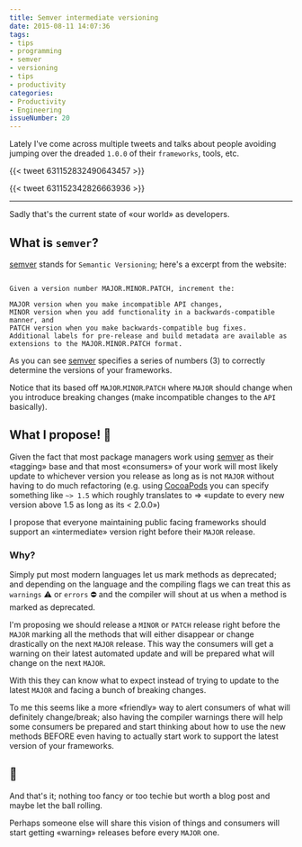 ```yaml
---
title: Semver intermediate versioning
date: 2015-08-11 14:07:36
tags:
- tips
- programming
- semver
- versioning
- tips
- productivity
categories:
- Productivity
- Engineering
issueNumber: 20
---
```

Lately I've come across multiple tweets and talks about people avoiding jumping over the dreaded `1.0.0` of their `frameworks`, tools, etc.

{{< tweet 631152832490643457 >}}

{{< tweet 631152342826663936 >}}

---

Sadly that's the current state of «our world» as developers.

<!--more-->

## What is `semver`?
[semver][semver] stands for `Semantic Versioning`; here's a excerpt from the website:

```, Semver Org, http://semver.org/

Given a version number MAJOR.MINOR.PATCH, increment the:

MAJOR version when you make incompatible API changes,
MINOR version when you add functionality in a backwards-compatible manner, and
PATCH version when you make backwards-compatible bug fixes.
Additional labels for pre-release and build metadata are available as extensions to the MAJOR.MINOR.PATCH format.
```
As you can see [semver][semver] specifies a series of numbers (3) to correctly determine the versions of your frameworks.

Notice that its based off `MAJOR`.`MINOR`.`PATCH` where `MAJOR` should change when you introduce breaking changes (make incompatible changes to the `API` basically).

## What I propose! 🎉
Given the fact that most package managers work using [semver][semver] as their «tagging» base and that most «consumers» of your work will most likely update to whichever version you release as long as is not `MAJOR` without having to do much refactoring (e.g. using [CocoaPods][cocoapods] you can specify something like `~> 1.5` which roughly translates to => «update to every new version above 1.5 as long as its < 2.0.0»)

I propose that everyone maintaining public facing frameworks should support an «intermediate» version right before their `MAJOR` release.

### Why?
Simply put most modern languages let us mark methods as deprecated; and depending on the language and the compiling flags we can treat this as `warnings` ⚠ or `errors` ⛔ and the compiler will shout at us when a method is marked as deprecated.

I'm proposing we should release a `MINOR` or `PATCH` release right before the `MAJOR` marking all the methods that will either disappear or change drastically on the next `MAJOR` release. This way the consumers will get a warning on their latest automated update and will be prepared what will change on the next `MAJOR`.

With this they can know what to expect instead of trying to update to the latest `MAJOR` and facing a bunch of breaking changes.

To me this seems like a more «friendly» way to alert consumers of what will definitely change/break; also having the compiler warnings there will help some consumers be prepared and start thinking about how to use the new methods BEFORE even having to actually start work to support the latest version of your frameworks.

## 👋
And that's it; nothing too fancy or too techie but worth a blog post and maybe let the ball rolling.

Perhaps someone else will share this vision of things and consumers will start getting «warning» releases before every `MAJOR` one.

[semver]:http://semver.org/
[cocoapods]:https://cocoapods.org
